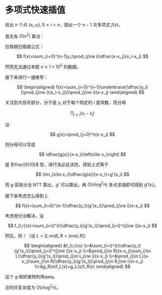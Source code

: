 # 多项式快速插值

给出 $n$ 个点 $(x_i,y_i),0\le i < n$，插出一个 $n-1$ 次多项式 $f(x)$。

首先有 $O(n^2)$ 算法：

拉格朗日插值公式：

$$
f(x)=\sum_{i=0}^{n-1}y_i\prod_{j\ne i}\dfrac{x-x_j}{x_i-x_j}
$$

然而无法通过本题 $n\le 1\times 10^5$ 的数据。

接下来进行一通推导：

$$
\begin{aligned}
    f(x)=\sum_{i=0}^{n-1}\underbrace{\dfrac{y_i}{\prod_{j\ne i}(x_i-x_j)}}\prod_{j\ne i}(x-x_j)
\end{aligned}
$$

关注到大括号部分，分子是 $y_i$ 对于每个特定的 $i$ 是常数，而分母

$$
\prod_{j\ne i}(x_i-x_j)
$$

设

$$
g(x)=\prod_{j=0}^n(x-x_j)
$$

则分母可以写成

$$
\dfrac{g(x)}{x-x_i}\left(x\to x_i\right)
$$

是 $\frac{0}{0}$ 型，进行洛必达法则，得到上式等于

$$
\lim_{x\to x_i}\dfrac{g(x)}{x-x_i}=g'(x_i)
$$

而 $g$ 容易分治 NTT 算出，$g'$ 可以算出，再 $O(n\log^2 n)$ 多点求值即可得到 $g'(x_i)$。

接下来考虑怎么得到 $f$。

$$
f(x)=\sum_{i=0}^{n-1}\dfrac{y_i}{g'(x_i)}\prod_{j\ne i}(x-x_j)
$$

考虑用分治解决，设

$$
f_{l,r}(x)=\sum_{i=l}^{r}\dfrac{y_i}{g'(x_i)}\prod_{j=l}^r[j\ne i](x-x_j)
$$

然后，拆！（设 $L=[l,mid],R=(mid,R]$）

$$
\begin{aligned}
&f_{l,r}(x)
\\=&\sum_{i=l}^{r}\dfrac{y_i}{g'(x_i)}\prod_{j=l}^r[j\ne i](x-x_j)
\\=&\prod_{j\in R}(x-x_j)\sum_{i\in L}\dfrac{y_i}{g'(x_i)}\prod_{j\in L,j\ne i}(x-x_j)
\\+&\prod_{j\in L}(x-x_j)\sum_{i\in R}\dfrac{y_i}{g'(x_i)}\prod_{j\in R,j\ne i}(x-x_j)
\\=&g_R(x)f_L(x)+g_L(x)f_R(x)
\end{aligned}
$$

这个 $g$ 刚好废物利用qwq。

总时间复杂度为 $O(n\log^2 n)$。